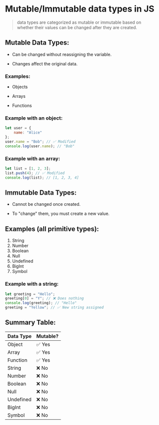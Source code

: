 # Mutable/Immutable data types in JS

> data types are categorized as mutable or immutable based on whether their values can be changed after they are created.

## Mutable Data Types:

* Can be changed without reassigning the variable.

* Changes affect the original data.

### Examples:

* Objects

* Arrays

* Functions

### Example with an object:

```js
let user = {
    name: "Alice"
};
user.name = "Bob"; // ✅ Modified
console.log(user.name); // "Bob"
```

### Example with an array:

```js
let list = [1, 2, 3];
list.push(4); // ✅ Modified
console.log(list); // [1, 2, 3, 4]
```

## Immutable Data Types:

* Cannot be changed once created.

* To "change" them, you must create a new value.

## Examples (all primitive types):

1. String
2. Number
3. Boolean
4. Null
5. Undefined
6. BigInt
7. Symbol

### Example with a string:

```js
let greeting = "Hello";
greeting[0] = "Y"; // ❌ Does nothing
console.log(greeting); // "Hello"
greeting = "Yellow"; // ✅ New string assigned
```

## Summary Table:

|Data Type	|Mutable?|
|---|---|
Object	|✅ Yes
Array	|✅ Yes
Function|	✅ Yes
String|	❌ No
Number|	❌ No
Boolean|	❌ No
Null|	❌ No
Undefined|	❌ No
BigInt|	❌ No
Symbol|	❌ No
